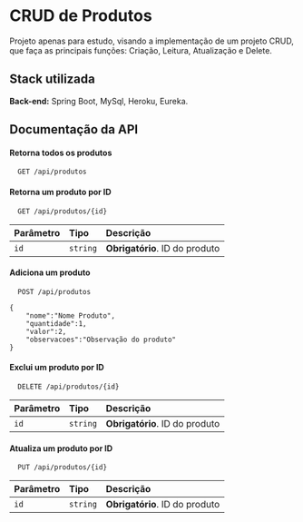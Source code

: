 
# CRUD de Produtos

Projeto apenas para estudo, visando a implementação de um projeto CRUD, que faça as principais funções: Criação, Leitura, Atualização e Delete.


## Stack utilizada

**Back-end:** Spring Boot, MySql, Heroku, Eureka.

## Documentação da API

#### Retorna todos os produtos

```
  GET /api/produtos
```

#### Retorna um produto por ID

```
  GET /api/produtos/{id}
```

| Parâmetro   | Tipo       | Descrição                                   |
| :---------- | :--------- | :------------------------------------------ |
| `id`      | `string` | **Obrigatório**. ID do produto |

#### Adiciona um produto

```
  POST /api/produtos
```
```
{
    "nome":"Nome Produto",
    "quantidade":1,
    "valor":2,
    "observacoes":"Observação do produto"
}
```
#### Exclui um produto por ID

```
  DELETE /api/produtos/{id}
```

| Parâmetro   | Tipo       | Descrição                                   |
| :---------- | :--------- | :------------------------------------------ |
| `id`      | `string` | **Obrigatório**. ID do produto |

#### Atualiza um produto por ID

```
  PUT /api/produtos/{id}
```

| Parâmetro   | Tipo       | Descrição                                   |
| :---------- | :--------- | :------------------------------------------ |
| `id`      | `string` | **Obrigatório**. ID do produto |
